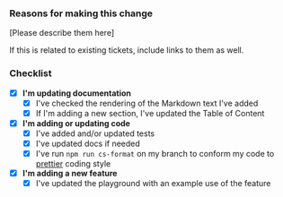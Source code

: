 ### Reasons for making this change

[Please describe them here]

If this is related to existing tickets, include links to them as well.

### Checklist

* [x] **I'm updating documentation**
  - [x] I've checked the rendering of the Markdown text I've added
  - [x] If I'm adding a new section, I've updated the Table of Content
* [x] **I'm adding or updating code**
  - [x] I've added and/or updated tests
  - [x] I've updated docs if needed
  - [x] I've run `npm run cs-format` on my branch to conform my code to [prettier](https://github.com/prettier/prettier) coding style
* [x] **I'm adding a new feature**
  - [x] I've updated the playground with an example use of the feature

